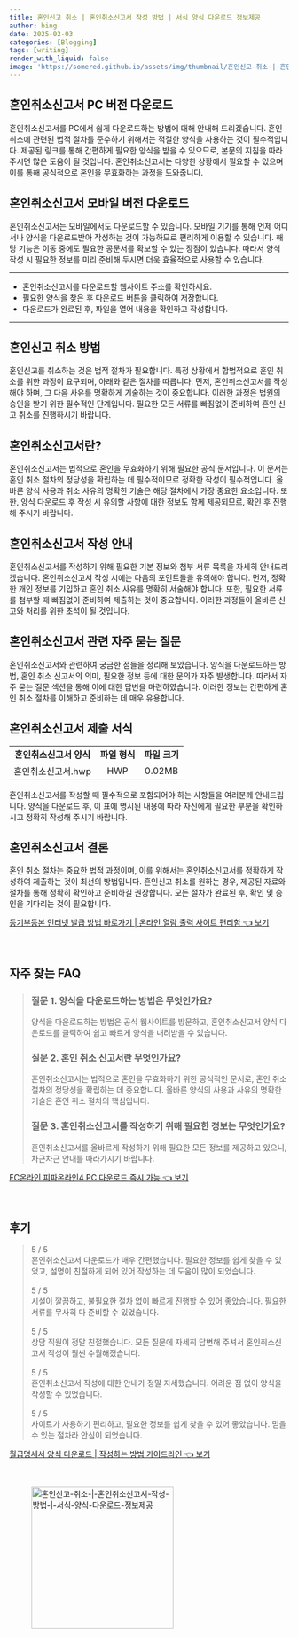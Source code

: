 ```yaml
---
title: 혼인신고 취소 | 혼인취소신고서 작성 방법 | 서식 양식 다운로드 정보제공
author: bing
date: 2025-02-03
categories: [Blogging]
tags: [writing]
render_with_liquid: false
image: 'https://somered.github.io/assets/img/thumbnail/혼인신고-취소-|-혼인취소신고서-작성-방법-|-서식-양식-다운로드-정보제공.webp'
---
```



<h2 id='혼인취소신고서-다운로드'>혼인취소신고서 PC 버전 다운로드</h2>

<p>혼인취소신고서를 PC에서 쉽게 다운로드하는 방법에 대해 안내해 드리겠습니다. 혼인 취소에 관련된 법적 절차를 준수하기 위해서는 적절한 양식을 사용하는 것이 필수적입니다. 제공된 링크를 통해 간편하게 필요한 양식을 받을 수 있으므로, 본문의 지침을 따라주시면 많은 도움이 될 것입니다. 혼인취소신고서는 다양한 상황에서 필요할 수 있으며 이를 통해 공식적으로 혼인을 무효화하는 과정을 도와줍니다.</p>

<h2 id='모바일-버전다운로드'>혼인취소신고서 모바일 버전 다운로드</h2>

<p>혼인취소신고서는 모바일에서도 다운로드할 수 있습니다. 모바일 기기를 통해 언제 어디서나 양식을 다운로드받아 작성하는 것이 가능하므로 편리하게 이용할 수 있습니다. 해당 기능은 이동 중에도 필요한 공문서를 확보할 수 있는 장점이 있습니다. 따라서 양식 작성 시 필요한 정보를 미리 준비해 두시면 더욱 효율적으로 사용할 수 있습니다.</p>

<hr />

<ul>
    <li>혼인취소신고서를 다운로드할 웹사이트 주소를 확인하세요.</li>
    <li>필요한 양식을 찾은 후 다운로드 버튼을 클릭하여 저장합니다.</li>
    <li>다운로드가 완료된 후, 파일을 열어 내용을 확인하고 작성합니다.</li>
</ul>

<hr />

<h2 id='혼인신고-취소-방법'>혼인신고 취소 방법</h2>

<p>혼인신고를 취소하는 것은 법적 절차가 필요합니다. 특정 상황에서 합법적으로 혼인 취소를 위한 과정이 요구되며, 아래와 같은 절차를 따릅니다. 먼저, 혼인취소신고서를 작성해야 하며, 그 다음 사유를 명확하게 기술하는 것이 중요합니다. 이러한 과정은 법원의 승인을 받기 위한 필수적인 단계입니다. 필요한 모든 서류를 빠짐없이 준비하여 혼인 신고 취소를 진행하시기 바랍니다.</p>

<h2 id='혼인취소신고서-정의'>혼인취소신고서란?</h2>

<p>혼인취소신고서는 법적으로 혼인을 무효화하기 위해 필요한 공식 문서입니다. 이 문서는 혼인 취소 절차의 정당성을 확립하는 데 필수적이므로 정확한 작성이 필수적입니다. 올바른 양식 사용과 취소 사유의 명확한 기술은 해당 절차에서 가장 중요한 요소입니다. 또한, 양식 다운로드 후 작성 시 유의할 사항에 대한 정보도 함께 제공되므로, 확인 후 진행해 주시기 바랍니다.</p>

<h2 id='혼인취소신고서-작성'>혼인취소신고서 작성 안내</h2>

<p>혼인취소신고서를 작성하기 위해 필요한 기본 정보와 첨부 서류 목록을 자세히 안내드리겠습니다. 혼인취소신고서 작성 시에는 다음의 포인트들을 유의해야 합니다. 먼저, 정확한 개인 정보를 기입하고 혼인 취소 사유를 명확히 서술해야 합니다. 또한, 필요한 서류를 첨부할 때 빠짐없이 준비하여 제출하는 것이 중요합니다. 이러한 과정들이 올바른 신고와 처리를 위한 초석이 될 것입니다.</p>

<h2 id='혼인취소신고서-자주-묻는-질문'>혼인취소신고서 관련 자주 묻는 질문</h2>

<p>혼인취소신고서와 관련하여 궁금한 점들을 정리해 보았습니다. 양식을 다운로드하는 방법, 혼인 취소 신고서의 의미, 필요한 정보 등에 대한 문의가 자주 발생합니다. 따라서 자주 묻는 질문 섹션을 통해 이에 대한 답변을 마련하였습니다. 이러한 정보는 간편하게 혼인 취소 절차를 이해하고 준비하는 데 매우 유용합니다.</p>

<h2 id='혼인취소신고서-제출서식'>혼인취소신고서 제출 서식</h2>

<table>
    <tr>
        <td style="text-align: center; height: 17px;"><b>혼인취소신고서 양식</b></td>
        <td style="text-align: center; height: 17px;"><b>파일 형식</b></td>
        <td style="text-align: center; height: 17px;"><b>파일 크기</b></td>
    </tr>
    <tr>
        <td style="text-align: center; height: 17px;">혼인취소신고서.hwp</td>
        <td style="text-align: center; height: 17px;">HWP</td>
        <td style="text-align: center; height: 17px;">0.02MB</td>
    </tr>
</table>

<p>혼인취소신고서를 작성할 때 필수적으로 포함되어야 하는 사항들을 여러분께 안내드립니다. 양식을 다운로드 후, 이 표에 명시된 내용에 따라 자신에게 필요한 부분을 확인하시고 정확히 작성해 주시기 바랍니다.</p>

<h2 id='혼인취소신고서-결론'>혼인취소신고서 결론</h2>

<p>혼인 취소 절차는 중요한 법적 과정이며, 이를 위해서는 혼인취소신고서를 정확하게 작성하여 제출하는 것이 최선의 방법입니다. 혼인신고 취소를 원하는 경우, 제공된 자료와 절차를 통해 정확히 확인하고 준비하길 권장합니다. 모든 절차가 완료된 후, 확인 및 승인을 기다리는 것이 필요합니다.</p>


<p><a class="click-button" title="등기부등본 인터넷 발급 방법 바로가기 | 온라인 열람 출력 사이트 편리함" href="https://somered.github.io/posts/%EB%93%B1%EA%B8%B0%EB%B6%80%EB%93%B1%EB%B3%B8-%EC%9D%B8%ED%84%B0%EB%84%B7-%EB%B0%9C%EA%B8%89-%EB%B0%A9%EB%B2%95-%EB%B0%94%EB%A1%9C%EA%B0%80%EA%B8%B0-%EC%98%A8%EB%9D%BC%EC%9D%B8-%EC%97%B4%EB%9E%8C-%EC%B6%9C%EB%A0%A5-%EC%82%AC%EC%9D%B4%ED%8A%B8-%ED%8E%B8%EB%A6%AC%ED%95%A8/" rel="dofollow">등기부등본 인터넷 발급 방법 바로가기 | 온라인 열람 출력 사이트 편리함 👈 보기</a></p><br>
<h2 id='자주_찾는_FAQ'>자주 찾는 FAQ</h2>
<div itemscope="" itemtype="https://schema.org/FAQPage"> 
<blockquote> 
<div itemscope="" itemprop="mainEntity" itemtype="https://schema.org/Question"> 
<h3 itemprop="name">질문 1. 양식을 다운로드하는 방법은 무엇인가요?</h3> 
<div itemscope="" itemprop="acceptedAnswer" itemtype="https://schema.org/Answer"> 
<span itemprop="text"> 
<p>양식을 다운로드하는 방법은 공식 웹사이트를 방문하고, 혼인취소신고서 양식 다운로드를 클릭하여 쉽고 빠르게 양식을 내려받을 수 있습니다.</p> 
</span> 
</div> 
</div> 
<div itemscope="" itemprop="mainEntity" itemtype="https://schema.org/Question"> 
<h3 itemprop="name">질문 2. 혼인 취소 신고서란 무엇인가요?</h3> 
<div itemscope="" itemprop="acceptedAnswer" itemtype="https://schema.org/Answer"> 
<span itemprop="text"> 
<p>혼인취소신고서는 법적으로 혼인을 무효화하기 위한 공식적인 문서로, 혼인 취소 절차의 정당성을 확립하는 데 중요합니다. 올바른 양식의 사용과 사유의 명확한 기술은 혼인 취소 절차의 핵심입니다.</p> 
</span> 
</div> 
</div> 
<div itemscope="" itemprop="mainEntity" itemtype="https://schema.org/Question"> 
<h3 itemprop="name">질문 3. 혼인취소신고서를 작성하기 위해 필요한 정보는 무엇인가요?</h3> 
<div itemscope="" itemprop="acceptedAnswer" itemtype="https://schema.org/Answer"> 
<span itemprop="text"> 
<p>혼인취소신고서를 올바르게 작성하기 위해 필요한 모든 정보를 제공하고 있으니, 차근차근 안내를 따라가시기 바랍니다.</p> 
</span> 
</div> 
</div> 
</blockquote> 
</div>
<p><a class="click-button" title="FC온라인 피파온라인4 PC 다운로드 즉시 가능" href="https://somered.github.io/posts/FC%EC%98%A8%EB%9D%BC%EC%9D%B8-%ED%94%BC%ED%8C%8C%EC%98%A8%EB%9D%BC%EC%9D%B84-PC-%EB%8B%A4%EC%9A%B4%EB%A1%9C%EB%93%9C-%EC%A6%89%EC%8B%9C-%EA%B0%80%EB%8A%A5/" rel="dofollow">FC온라인 피파온라인4 PC 다운로드 즉시 가능 👈 보기</a></p><br>
<h2 id='후기'>후기</h2>
<div itemscope itemtype="https://schema.org/Product">
  <blockquote>
  <div itemprop="review" itemscope itemtype="https://schema.org/Review">
      <div itemprop="reviewRating" itemscope itemtype="https://schema.org/Rating"> <span itemprop="ratingValue">5</span> / <span itemprop="bestRating">5</span> </div>
      <span itemprop="reviewBody">혼인취소신고서 다운로드가 매우 간편했습니다. 필요한 정보를 쉽게 찾을 수 있었고, 설명이 친절하게 되어 있어 작성하는 데 도움이 많이 되었습니다.</span>
  </div>
  <br>
  <div itemprop="review" itemscope itemtype="https://schema.org/Review">
      <div itemprop="reviewRating" itemscope itemtype="https://schema.org/Rating"> <span itemprop="ratingValue">5</span> / <span itemprop="bestRating">5</span> </div>
      <span itemprop="reviewBody">시설이 깔끔하고, 불필요한 절차 없이 빠르게 진행할 수 있어 좋았습니다. 필요한 서류를 무사히 다 준비할 수 있었습니다.</span>
  </div>
  <br>
  <div itemprop="review" itemscope itemtype="https://schema.org/Review">
      <div itemprop="reviewRating" itemscope itemtype="https://schema.org/Rating"> <span itemprop="ratingValue">5</span> / <span itemprop="bestRating">5</span> </div>
      <span itemprop="reviewBody">상담 직원이 정말 친절했습니다. 모든 질문에 자세히 답변해 주셔서 혼인취소신고서 작성이 훨씬 수월해졌습니다.</span>
  </div>
  <br>
  <div itemprop="review" itemscope itemtype="https://schema.org/Review">
      <div itemprop="reviewRating" itemscope itemtype="https://schema.org/Rating"> <span itemprop="ratingValue">5</span> / <span itemprop="bestRating">5</span> </div>
      <span itemprop="reviewBody">혼인취소신고서 작성에 대한 안내가 정말 자세했습니다. 어려운 점 없이 양식을 작성할 수 있었습니다.</span>
  </div>
  <br>
  <div itemprop="review" itemscope itemtype="https://schema.org/Review">
      <div itemprop="reviewRating" itemscope itemtype="https://schema.org/Rating"> <span itemprop="ratingValue">5</span> / <span itemprop="bestRating">5</span> </div>
      <span itemprop="reviewBody">사이트가 사용하기 편리하고, 필요한 정보를 쉽게 찾을 수 있어 좋았습니다. 믿을 수 있는 절차라 안심이 되었습니다.</span>
  </div>
  </blockquote>
</div>
<p><a class="click-button" title="월급명세서 양식 다운로드 | 작성하는 방법 가이드라인" href="https://somered.github.io/posts/%EC%9B%94%EA%B8%89%EB%AA%85%EC%84%B8%EC%84%9C-%EC%96%91%EC%8B%9D-%EB%8B%A4%EC%9A%B4%EB%A1%9C%EB%93%9C-%EC%9E%91%EC%84%B1%ED%95%98%EB%8A%94-%EB%B0%A9%EB%B2%95-%EA%B0%80%EC%9D%B4%EB%93%9C%EB%9D%BC%EC%9D%B8/" rel="dofollow">월급명세서 양식 다운로드 | 작성하는 방법 가이드라인 👈 보기</a></p><br>
<figure class="image"><img src="https://somered.github.io/assets/img/thumbnail/혼인신고-취소-|-혼인취소신고서-작성-방법-|-서식-양식-다운로드-정보제공.webp" alt="혼인신고-취소-|-혼인취소신고서-작성-방법-|-서식-양식-다운로드-정보제공" width="256" height="256"></figure>